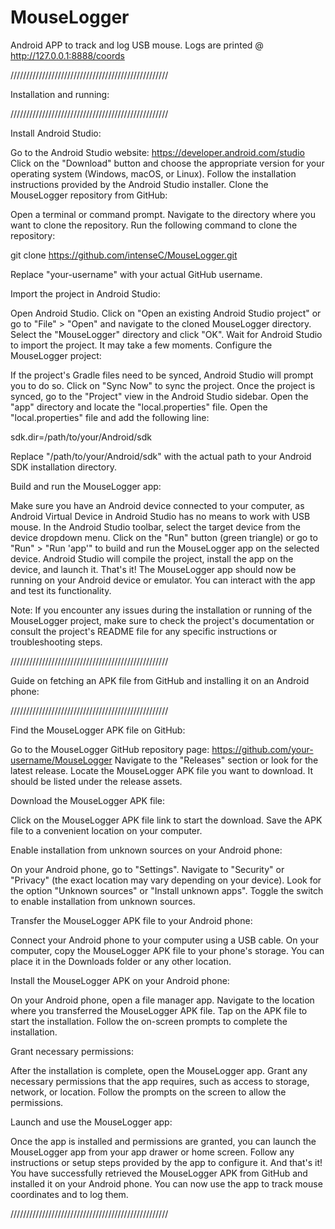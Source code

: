 # MouseLogger
Android APP to track and log USB mouse.
Logs are printed @ http://127.0.0.1:8888/coords


//////////////////////////////////////////////////

Installation and running:

//////////////////////////////////////////////////


Install Android Studio:

Go to the Android Studio website: https://developer.android.com/studio
Click on the "Download" button and choose the appropriate version for your operating system (Windows, macOS, or Linux).
Follow the installation instructions provided by the Android Studio installer.
Clone the MouseLogger repository from GitHub:

Open a terminal or command prompt.
Navigate to the directory where you want to clone the repository.
Run the following command to clone the repository:


git clone https://github.com/intenseC/MouseLogger.git

Replace "your-username" with your actual GitHub username.

Import the project in Android Studio:

Open Android Studio.
Click on "Open an existing Android Studio project" or go to "File" > "Open" and navigate to the cloned MouseLogger directory.
Select the "MouseLogger" directory and click "OK".
Wait for Android Studio to import the project. It may take a few moments.
Configure the MouseLogger project:

If the project's Gradle files need to be synced, Android Studio will prompt you to do so. Click on "Sync Now" to sync the project.
Once the project is synced, go to the "Project" view in the Android Studio sidebar.
Open the "app" directory and locate the "local.properties" file.
Open the "local.properties" file and add the following line:

sdk.dir=/path/to/your/Android/sdk

Replace "/path/to/your/Android/sdk" with the actual path to your Android SDK installation directory.

Build and run the MouseLogger app:

Make sure you have an Android device connected to your computer, as Android Virtual Device in Android Studio has no means to work with USB mouse.
In the Android Studio toolbar, select the target device from the device dropdown menu.
Click on the "Run" button (green triangle) or go to "Run" > "Run 'app'" to build and run the MouseLogger app on the selected device.
Android Studio will compile the project, install the app on the device, and launch it.
That's it! The MouseLogger app should now be running on your Android device or emulator. You can interact with the app and test its functionality.

Note: If you encounter any issues during the installation or running of the MouseLogger project,
make sure to check the project's documentation or consult the project's README file for any specific instructions or troubleshooting steps.


//////////////////////////////////////////////////


Guide on fetching an APK file from GitHub and installing it on an Android phone:


//////////////////////////////////////////////////


Find the MouseLogger APK file on GitHub:

Go to the MouseLogger GitHub repository page: https://github.com/your-username/MouseLogger
Navigate to the "Releases" section or look for the latest release.
Locate the MouseLogger APK file you want to download. It should be listed under the release assets.

Download the MouseLogger APK file:

Click on the MouseLogger APK file link to start the download.
Save the APK file to a convenient location on your computer.

Enable installation from unknown sources on your Android phone:

On your Android phone, go to "Settings".
Navigate to "Security" or "Privacy" (the exact location may vary depending on your device).
Look for the option "Unknown sources" or "Install unknown apps".
Toggle the switch to enable installation from unknown sources.

Transfer the MouseLogger APK file to your Android phone:

Connect your Android phone to your computer using a USB cable.
On your computer, copy the MouseLogger APK file to your phone's storage.
You can place it in the Downloads folder or any other location.

Install the MouseLogger APK on your Android phone:

On your Android phone, open a file manager app.
Navigate to the location where you transferred the MouseLogger APK file.
Tap on the APK file to start the installation.
Follow the on-screen prompts to complete the installation.

Grant necessary permissions:

After the installation is complete, open the MouseLogger app.
Grant any necessary permissions that the app requires, such as access to storage, network, or location.
Follow the prompts on the screen to allow the permissions.

Launch and use the MouseLogger app:

Once the app is installed and permissions are granted, you can launch the MouseLogger app from your app drawer or home screen.
Follow any instructions or setup steps provided by the app to configure it.
And that's it! You have successfully retrieved the MouseLogger APK from GitHub and installed it on your Android phone.
You can now use the app to track mouse coordinates and to log them.


//////////////////////////////////////////////////
